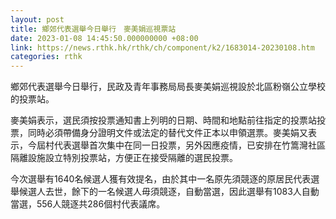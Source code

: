 ```yaml
---
layout: post
title: 鄉郊代表選舉今日舉行　麥美娟巡視票站
date: 2023-01-08 14:45:50.000000000 +08:00
link: https://news.rthk.hk/rthk/ch/component/k2/1683014-20230108.htm
categories: rthk
---
```


鄉郊代表選舉今日舉行，​民政及青年事務局局長麥美娟巡視設於北區粉嶺公立學校的投票站。

麥美娟表示，選民須按投票通知書上列明的日期、時間和地點前往指定的投票站投票，同時必須帶備身分證明文件或法定的替代文件正本以申領選票。麥美娟又表示，今屆村代表選舉首次集中在同一日投票，另外因應疫情，已安排在竹篙灣社區隔離設施設立特別投票站，方便正在接受隔離的選民投票。

今次選舉有1640名候選人獲有效提名，由於其中一名原先須競逐的原居民代表選舉候選人去世，餘下的一名候選人毋須競逐，自動當選，因此選舉有1083人自動當選，556人競逐共286個村代表議席。
